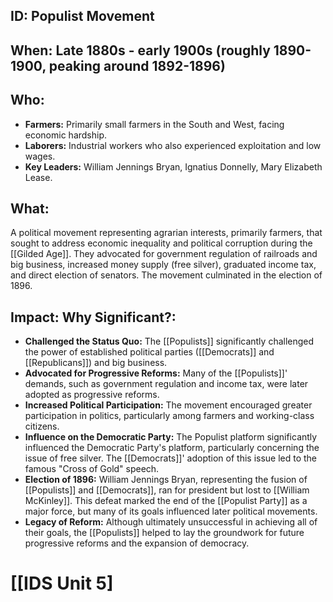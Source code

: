 ## ID: Populist Movement

## When: Late 1880s - early 1900s (roughly 1890-1900, peaking around 1892-1896)

## Who:
* **Farmers:** Primarily small farmers in the South and West, facing economic hardship.
* **Laborers:** Industrial workers who also experienced exploitation and low wages.
* **Key Leaders:** William Jennings Bryan, Ignatius Donnelly, Mary Elizabeth Lease.

## What: 
A political movement representing agrarian interests, primarily farmers, that sought to address economic inequality and political corruption during the [[Gilded Age]].  They advocated for government regulation of railroads and big business, increased money supply (free silver), graduated income tax, and direct election of senators.  The movement culminated in the election of 1896.

## Impact: Why Significant?:
* **Challenged the Status Quo:** The [[Populists]] significantly challenged the power of established political parties ([[Democrats]] and [[Republicans]]) and big business.
* **Advocated for Progressive Reforms:**  Many of the [[Populists]]' demands, such as government regulation and income tax, were later adopted as progressive reforms.
* **Increased Political Participation:** The movement encouraged greater participation in politics, particularly among farmers and working-class citizens.
* **Influence on the Democratic Party:** The Populist platform significantly influenced the Democratic Party's platform, particularly concerning the issue of free silver.  The [[Democrats]]' adoption of this issue led to the famous "Cross of Gold" speech.
* **Election of 1896:** William Jennings Bryan, representing the fusion of [[Populists]] and [[Democrats]], ran for president but lost to [[William McKinley]]. This defeat marked the end of the [[Populist Party]] as a major force, but many of its goals influenced later political movements.
* **Legacy of Reform:** Although ultimately unsuccessful in achieving all of their goals, the [[Populists]] helped to lay the groundwork for future progressive reforms and the expansion of democracy.

# [[IDS Unit 5]
